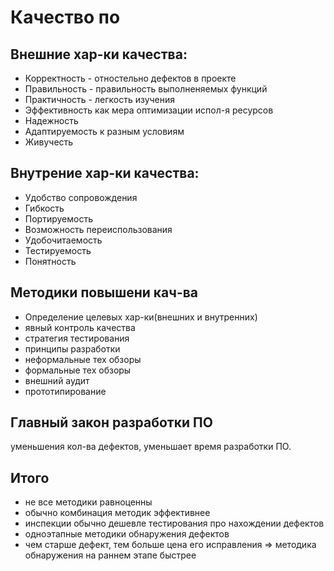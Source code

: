 # Качество по

## Внешние хар-ки качества:

- Корректность - отностельно дефектов в проекте
- Правильность - правильность выполненяемых функций
- Практичность - легкость изучения
- Эффективность как мера оптимизации испол-я ресурсов
- Надежность
- Адаптируемость к разным условиям
- Живучесть

## Внутрение хар-ки качества:

- Удобство сопровождения
- Гибкость
- Портируемость
- Возможность переиспользования
- Удобочитаемость
- Тестируемость
- Понятность

## Методики повышени кач-ва

- Определение целевых хар-ки(внешних и внутренних)
- явный контроль качества
- стратегия тестирования
- принципы разработки
- неформальные тех обзоры
- формальные тех обзоры 
- внешний аудит
- прототипирование

## Главный закон разработки ПО
уменьшения кол-ва дефектов, уменьшает время разработки ПО.

## Итого

- не все методики равноценны
- обычно комбинация методик эффективнее
- инспекции обычно дешевле тестирования про нахождении дефектов
- одноэтапные методики обнаружения дефектов 
- чем старше дефект, тем больше цена его исправления => методика обнаружения на раннем этапе быстрее